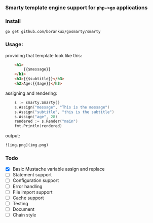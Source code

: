 ### Smarty template engine support for `php->go` applications

### Install
`go get github.com/borankux/gosmarty/smarty`

### Usage:

providing that template look like this:
```html
    <h1>
        {{$message}}
    </h1>
    <h3>{{$subtitle}}</h3>
    <h2>Age:{{$age}}</h3>
```
assigning and rendering:

```go
	s := smarty.Smarty{}
	s.Assign("message", "This is the message")
	s.Assign("subtitle", "this is the subtitle")
	s.Assign("age", 28)
	rendered := s.Render("main")
	fmt.Println(rendered)
```
output:
```html
![img.png](img.png)
```

### Todo
- [x] Basic Mustache variable assign and replace
- [ ] Statement support
- [ ] Configuration support
- [ ] Error handling
- [ ] File import support  
- [ ] Cache support
- [ ] Testing
- [ ] Document
- [ ] Chain style
